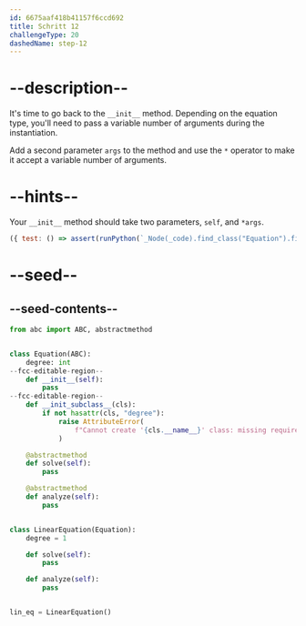 ```yaml
---
id: 6675aaf418b41157f6ccd692
title: Schritt 12
challengeType: 20
dashedName: step-12
---
```


# --description--

It's time to go back to the `__init__` method. Depending on the equation type, you'll need to pass a variable number of arguments during the instantiation.

Add a second parameter `args` to the method and use the `*` operator to make it accept a variable number of arguments.

# --hints--

Your `__init__` method should take two parameters, `self`, and `*args`.

```js
({ test: () => assert(runPython(`_Node(_code).find_class("Equation").find_function("__init__").has_args("self, *args")`)) })
```

# --seed--

## --seed-contents--

```py
from abc import ABC, abstractmethod


class Equation(ABC):
    degree: int
--fcc-editable-region--
    def __init__(self):
        pass
--fcc-editable-region--
    def __init_subclass__(cls):
        if not hasattr(cls, "degree"):
            raise AttributeError(
                f"Cannot create '{cls.__name__}' class: missing required attribute 'degree'"
            )

    @abstractmethod
    def solve(self):
        pass

    @abstractmethod
    def analyze(self):
        pass


class LinearEquation(Equation):
    degree = 1

    def solve(self):
        pass

    def analyze(self):
        pass


lin_eq = LinearEquation()
```
